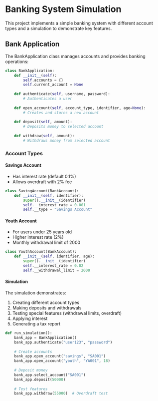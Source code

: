 # Banking System Simulation

This project implements a simple banking system with different account types and a simulation to demonstrate key features.

## Bank Application

The BankApplication class manages accounts and provides banking operations:

```python
class BankApplication:
    def __init__(self):
        self.accounts = {}
        self.current_account = None
        
    def authenticate(self, username, password):
        # Authenticates a user
        
    def open_account(self, account_type, identifier, age=None):
        # Creates and stores a new account
        
    def deposit(self, amount):
        # Deposits money to selected account
        
    def withdraw(self, amount):
        # Withdraws money from selected account
```

### Account Types

#### Savings Account

* Has interest rate (default 0.1%)
* Allows overdraft with 2% fee

```python
class SavingAccount(BankAccount):
    def __init__(self, identifier):
        super().__init__(identifier)
        self.__interest_rate = 0.001
        self.__type = "Savings Account"
```

#### Youth Account
* For users under 25 years old
* Higher interest rate (2%)
* Monthly withdrawal limit of 2000

```python
class YouthAccount(BankAccount):
    def __init__(self, identifier, age):
        super().__init__(identifier)
        self.__interest_rate = 0.02
        self.__withdrawal_limit = 2000
```

#### Simulation
The simulation demonstrates:

1. Creating different account types
2. Making deposits and withdrawals
3. Testing special features (withdrawal limits, overdraft)
4. Applying interest
5. Generating a tax report

```python
def run_simulation():
    bank_app = BankApplication()
    bank_app.authenticate("user123", "password")
    
    # Create accounts
    bank_app.open_account("savings", "SA001")
    bank_app.open_account("youth", "YA001", 18)
    
    # Deposit money
    bank_app.select_account("SA001")
    bank_app.deposit(50000)
    
    # Test features
    bank_app.withdraw(55000)  # Overdraft test
```